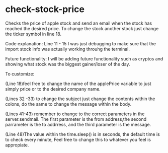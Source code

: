 # check-stock-price
Checks the price of apple stock and send an email when the stock has reached the desired price. To change the stock 
another stock just change the ticker symbol in line 18. 


Code explanation:
Line 11 - 15 I was just debugging to make sure that the import stock info was actually working throuhg the terminal.

Future functionality:
I will be adding future functionality such as cryptos and showing what stock was the biggest gainer/loser of the day. 

To customize:

(Line 18)feel free to change the name of the applePrice variable to just simply price or to the desired company name.

(Lines 32 -33) to change the subject just change the contents within the colons, do the same to change the message within
the body.

(Lines 41-43) remember to change to the correct parameters in the server.sendmail. The first parameter is the from 
address,the second parrameter is the to addrress, and the third parameter is the message.

(Line 48)The value within the time.sleep() is in seconds, the default time is to check every minute, Feel free to change 
this to whatever you feel is appropiate.
